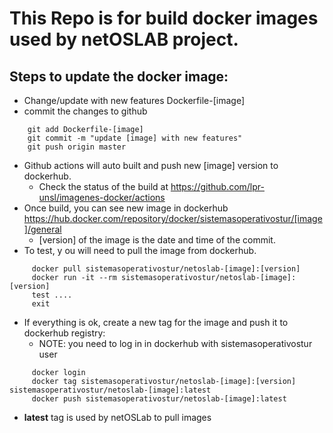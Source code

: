 # This Repo is for build docker images used by netOSLAB project.
## Steps to update the docker image:
 - Change/update with new features Dockerfile-[image]
 - commit the changes to github
 ```
     git add Dockerfile-[image]
     git commit -m "update [image] with new features"
     git push origin master
```
 - Github actions will auto built and push new [image] version to dockerhub.
   - Check the status of the build at https://github.com/lpr-unsl/imagenes-docker/actions
 - Once build, you can see new image in dockerhub https://hub.docker.com/repository/docker/sistemasoperativostur/[image]/general
   - [version] of the image is the date and time of the commit.
 - To test, y ou will need to pull the image from dockerhub.
```
     docker pull sistemasoperativostur/netoslab-[image]:[version]
     docker run -it --rm sistemasoperativostur/netoslab-[image]:[version]
     test ....
     exit
```
 - If everything is ok, create a new tag for the image and push it to dockerhub registry:
   - NOTE: you need to log in in dockerhub with sistemasoperativostur user
```
     docker login
     docker tag sistemasoperativostur/netoslab-[image]:[version] sistemasoperativostur/netoslab-[image]:latest
     docker push sistemasoperativostur/netoslab-[image]:latest
  ```
- **latest** tag is used by netOSLab to pull images
